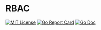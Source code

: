 # RBAC

[![MIT License](https://img.shields.io/badge/license-MIT-blue.svg)](https://github.com/zpatrick/rbac/blob/master/LICENSE)
[![Go Report Card](https://goreportcard.com/badge/github.com/zpatrick/rbac)](https://goreportcard.com/report/github.com/zpatrick/rbac)
[![Go Doc](https://godoc.org/github.com/zpatrick/rbac?status.svg)](https://godoc.org/github.com/zpatrick/rbac)
